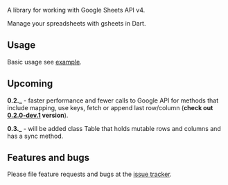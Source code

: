 A library for working with Google Sheets API v4.

Manage your spreadsheets with gsheets in Dart.

## Usage

Basic usage see [example][example].

## Upcoming

**0.2._** - faster performance and fewer calls to Google API for methods that include mapping, use keys, fetch or append last row/column (**check out [0.2.0-dev.1][upcoming] version**).

**0.3._** - will be added class Table that holds mutable rows and columns and has a sync method.

## Features and bugs

Please file feature requests and bugs at the [issue tracker][tracker].

[tracker]: https://github.com/a-marenkov/gsheets/issues
[example]: https://pub.dev/packages/gsheets#-example-tab-
[upcoming]: https://pub.dev/packages/gsheets/versions/0.2.0-dev.1
